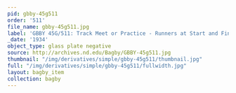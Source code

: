 ```yaml
---
pid: gbby-45g511
order: '511'
file_name: gbby-45g511.jpg
label: 'GBBY 45G/511: Track Meet or Practice - Runners at Start and Finish - 1934'
_date: '1934'
object_type: glass plate negative
source: http://archives.nd.edu/Bagby/GBBY-45g511.jpg
thumbnail: "/img/derivatives/simple/gbby-45g511/thumbnail.jpg"
full: "/img/derivatives/simple/gbby-45g511/fullwidth.jpg"
layout: bagby_item
collection: bagby
---
```

